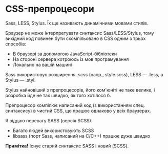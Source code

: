 # CSS-препроцесори

Sass, LESS, Stylus. Їх ще називають динамічними мовами стилів.

Браузер не може інтерпретувати синтаксис Sass/LESS/Stylus, тому вихідний код повинен бути скомпільовано в CSS одним з трьох способів:

* В браузері за допомогою JavaScript-бібліотеки
* На стороні сервера котроюсь із мов програмування
* Локально на вашій машині

Sass використовує розширення .scss (напр., style.scss), LESS — .less, а Stylus — .styl.

Stylus найновіший з препроцесорів, його ком'юніті не таке велике, і розробка йде не так швидко, як того хотілося б.

Препроцесор компілює написаний код (з використанням спец. синтаксису) в чистий CSS, що працює однаково у всіх браузерах.

Я віддаю перевагу SASS (версія SCSS).
* Багато людей використовують SCSS
* libsass (порт Sass, написаний на C/C++) працює дуже швидко

**Примітка!** Існує старий синтаксис SASS і новий (SCSS).
